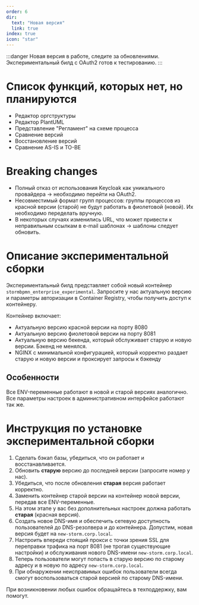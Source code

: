 ```yaml
---
order: 6
dir:
  text: "Новая версия"
  link: true
index: true
icon: "star"
---
```


:::danger
Новая версия в работе, следите за обновлениями. Экспериментальный билд с OAuth2 готов к тестированию.
:::

# Список функций, которых нет, но планируются
- Редактор оргструктуры
- Редактор PlantUML
- Представление "Регламент" на схеме процесса
- Сравнение версий
- Восстановление версий
- Сравнение AS-IS и TO-BE

# Breaking changes
- Полный отказ от использования Keycloak как уникального провайдера → необходимо перейти на OAuth2.
- Несовместимый формат групп процессов: группы процессов из красной версии (старой) не будут работать в фиолетовой (новой). Их необходимо переделать вручную.
- В некоторых случаях изменились URL, что может привести к неправильным ссылкам в e-mail шаблонах → шаблоны следует обновить.

# Описание экспериментальной сборки
Экспериментальный билд представляет собой новый контейнер `stormbpmn_enterprise_experimental`. Запросите у нас актуальную версию и параметры авторизации в Container Registry, чтобы получить доступ к контейнеру.

Контейнер включает:
- Актуальную версию красной версии на порту 8080
- Актуальную версию фиолетовой версии на порту 8081
- Актуальную версию бекенда, который обслуживает старую и новую версии. Бэкенд не менялся.
- NGINX с минимальной конфигурацией, который корректно раздает старую и новую версии и проксирует запросы к бэкенду

## Особенности
Все ENV-переменные работают в новой и старой версиях аналогично. Все параметры настроек в административном интерфейсе работают так же.

# Инструкция по установке экспериментальной сборки

1. Сделать бэкап базы, убедиться, что он работает и восстанавливается.
2. Обновить **старую** версию до последней версии (запросите номер у нас).
3. Убедиться, что после обновления **старая** версия работает корректно.
4. Заменить контейнер старой версии на контейнер новой версии, передав все ENV-переменные.
5. На этом этапе у вас без дополнительных настроек должна работать **старая** (красная версия).
6. Создать новое DNS-имя и обеспечить сетевую доступность пользователей до DNS-резолвера и до контейнера. Допустим, новая версия будет на `new-storm.corp.local`.
7. Настроить впереди стоящий прокси с точки зрения SSL для переправки трафика на порт 8081 (не трогая существующие настройки) и обслуживания нового DNS-имени `new-storm.corp.local`.
8. Теперь пользователи могут попасть в старую версию по старому адресу и в новую по адресу `new-storm.corp.local`.
9. При обнаружении неисправимых ошибок пользователи всегда смогут воспользоваться старой версией по старому DNS-имени.

При возникновении любых ошибок обращайтесь в техподдержку, вам помогут.
